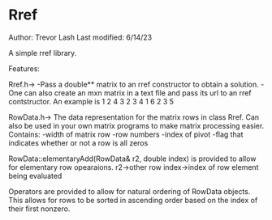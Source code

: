 # Rref
Author: Trevor Lash
Last modified: 6/14/23

A simple rref library.

Features:

Rref.h-> 
  -Pass a double** matrix to an rref constructor to obtain a solution.
  -One can also create an mxn matrix in a text file and pass its url to an rref contstructor.
  An example is
  1 2 4 3
  2 3 4 1
  6 2 3 5
  
RowData.h-> The data representation for the matrix rows in class Rref.
Can also be used in your own matrix programs to make matrix processing easier.
   Contains:
  -width of matrix row
  -row numbers
  -index of pivot
  -flag that indicates whether or not a row is all zeros
  
RowData::elementaryAdd(RowData& r2, double index) is provided
to allow for elementary row opearaions.
  r2->other row
  index->index of row element being evaluated

Operators are provided to allow for natural ordering of RowData objects.
This allows for rows to be sorted in ascending order based on
the index of their first nonzero.


